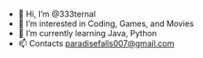 - 👋 Hi, I’m @333ternal
- 👀 I’m interested in Coding, Games, and Movies
- 🌱 I’m currently learning Java, Python
- 📫 Contacts
      paradisefalls007@gmail.com

<!---
333ternal/333ternal is a ✨ special ✨ repository because its `README.md` (this file) appears on your GitHub profile.
You can click the Preview link to take a look at your changes.
--->
